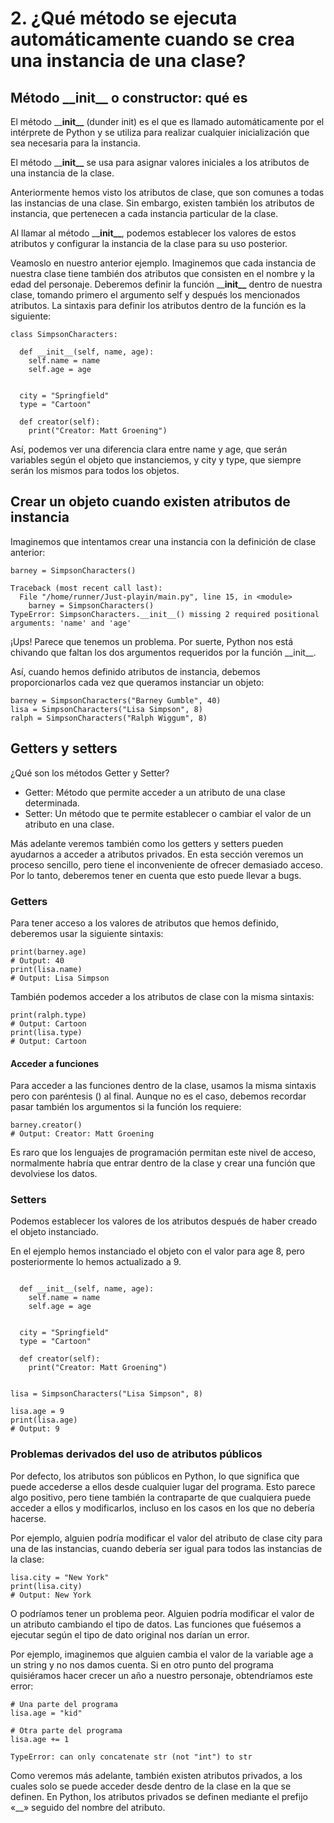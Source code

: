 # 2. ¿Qué método se ejecuta automáticamente cuando se crea una instancia de una clase?

## Método \_\_init\_\_ o constructor: qué es

El método \_\_**init\_\_** (dunder init) es el que es llamado automáticamente por el intérprete de Python y se utiliza para realizar cualquier inicialización que sea necesaria para la instancia.

El método \_\_**init\_\_** se usa para asignar valores iniciales a los atributos de una instancia de la clase.

Anteriormente hemos visto los atributos de clase, que son comunes a todas las instancias de una clase. Sin embargo, existen también los atributos de instancia, que pertenecen a cada instancia particular de la clase.

Al llamar al método \_\_**init\_\_**, podemos establecer los valores de estos atributos y configurar la instancia de la clase para su uso posterior.

Veamoslo en nuestro anterior ejemplo. Imaginemos que cada instancia de nuestra clase tiene también dos atributos que consisten en el nombre y la edad del personaje. Deberemos definir la función \_\_**init\_\_** dentro de nuestra clase, tomando primero el argumento self y después los mencionados atributos. La sintaxis para definir los atributos dentro de la función es la siguiente:

```
class SimpsonCharacters:

  def __init__(self, name, age):
    self.name = name
    self.age = age

  
  city = "Springfield"
  type = "Cartoon"

  def creator(self):
    print("Creator: Matt Groening")
```

Así, podemos ver una diferencia clara entre name y age, que serán variables según el objeto que instanciemos, y city y type, que siempre serán los mismos para todos los objetos.



## Crear un objeto cuando existen atributos de instancia

Imaginemos que intentamos crear una instancia con la definición de clase anterior:

```
barney = SimpsonCharacters()
```

```
Traceback (most recent call last):
  File "/home/runner/Just-playin/main.py", line 15, in <module>
    barney = SimpsonCharacters()
TypeError: SimpsonCharacters.__init__() missing 2 required positional arguments: 'name' and 'age'
```

¡Ups! Parece que tenemos un problema. Por suerte, Python nos está chivando que faltan los dos argumentos requeridos por la función \_\_init\_\_.&#x20;

Así, cuando hemos definido atributos de instancia, debemos proporcionarlos cada vez que queramos instanciar un objeto:

```
barney = SimpsonCharacters("Barney Gumble", 40)
lisa = SimpsonCharacters("Lisa Simpson", 8)
ralph = SimpsonCharacters("Ralph Wiggum", 8)
```

## Getters y setters

¿Qué son los métodos Getter y Setter?

* Getter: Método que permite acceder a un atributo de una clase determinada.
* Setter: Un método que te permite establecer o cambiar el valor de un atributo en una clase.

Más adelante veremos también como los getters y setters pueden ayudarnos a acceder a atributos privados. En esta sección veremos un proceso sencillo, pero tiene el inconveniente de ofrecer demasiado acceso. Por lo tanto, deberemos tener en cuenta que esto puede llevar a bugs.

### Getters

Para tener acceso a los valores de atributos que hemos definido, deberemos usar la siguiente sintaxis:

```
print(barney.age)
# Output: 40
print(lisa.name)
# Output: Lisa Simpson
```

También podemos acceder a los atributos de clase con la misma sintaxis:

```
print(ralph.type)
# Output: Cartoon
print(lisa.type)
# Output: Cartoon
```

#### Acceder a funciones

Para acceder a las funciones dentro de la clase, usamos la misma sintaxis pero con paréntesis () al final. Aunque no es el caso, debemos recordar pasar también los argumentos si la función los requiere:

```
barney.creator()
# Output: Creator: Matt Groening
```

Es raro que los lenguajes de programación permitan este nivel de acceso, normalmente habría que entrar dentro de la clase y crear una función que devolviese los datos.

### Setters

Podemos establecer los valores de los atributos después de haber creado el objeto instanciado.

En el ejemplo hemos instanciado el objeto con el valor para age 8, pero posteriormente lo hemos actualizado a 9.

```

  def __init__(self, name, age):
    self.name = name
    self.age = age

  
  city = "Springfield"
  type = "Cartoon"

  def creator(self):
    print("Creator: Matt Groening")


lisa = SimpsonCharacters("Lisa Simpson", 8)

lisa.age = 9
print(lisa.age)
# Output: 9

```

### Problemas derivados del uso de atributos públicos

Por defecto, los atributos son públicos en Python, lo que significa que puede accederse a ellos desde cualquier lugar del programa. Esto parece algo positivo, pero tiene también la contraparte de que cualquiera puede acceder a ellos y modificarlos, incluso en los casos en los que no debería hacerse.

Por ejemplo, alguien podría modificar el valor del atributo de clase city para una de las instancias, cuando debería ser igual para todos las instancias de la clase:

```
lisa.city = "New York"
print(lisa.city)
# Output: New York
```

O podríamos tener un problema peor. Alguien podría modificar el valor de un atributo cambiando el tipo de datos. Las funciones que fuésemos a ejecutar según el tipo de dato original nos darían un error.

Por ejemplo, imaginemos que alguien cambia el valor de la variable age a un string y no nos damos cuenta. Si en otro punto del programa quisiéramos hacer crecer un año a nuestro personaje, obtendríamos este error:

```
# Una parte del programa
lisa.age = "kid"

# Otra parte del programa
lisa.age += 1
```

```
TypeError: can only concatenate str (not "int") to str
```

Como veremos más adelante, también existen atributos privados, a los cuales solo se puede acceder desde dentro de la clase en la que se definen. En Python, los atributos privados se definen mediante el prefijo «\_\_» seguido del nombre del atributo.
